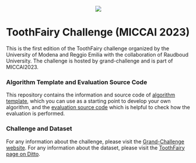 <p align="center">
<img src="https://rumc-gcorg-p-public.s3.amazonaws.com/b/723/banner-toothfairy.x10.jpeg" style="margin: 0 auto;">
</p>

# ToothFairy Challenge (MICCAI 2023)

This is the first edition of the ToothFairy challenge organized by the University of Modena and Reggio Emilia with the collaboration of Raudboud University. The challenge is hosted by grand-challenge and is part of MICCAI2023.

### Algorithm Template and Evaluation Source Code
This repository contains the information and source code of [algorithm template](https://github.com/AImageLab-zip/ToothFairy/tree/main/algorithm), which you can use as a starting point to develop your own algorithm, and the [evaluation source code](https://github.com/AImageLab-zip/ToothFairy/tree/main/evaluation) which is helpful to check how the evaluation is performed.

### Challenge and Dataset
For any information about the challenge, please visit the [Grand-Challenge website](https://toothfairy.grand-challenge.org/).
For any information about the dataset, please visit the [ToothFairy page on Ditto](https://ditto.ing.unimore.it/toothfairy).

